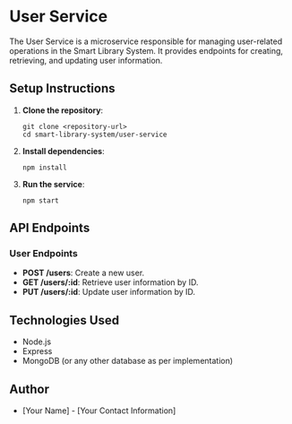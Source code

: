 # User Service

The User Service is a microservice responsible for managing user-related operations in the Smart Library System. It provides endpoints for creating, retrieving, and updating user information.

## Setup Instructions

1. **Clone the repository**:
   ```
   git clone <repository-url>
   cd smart-library-system/user-service
   ```

2. **Install dependencies**:
   ```
   npm install
   ```

3. **Run the service**:
   ```
   npm start
   ```

## API Endpoints

### User Endpoints

- **POST /users**: Create a new user.
- **GET /users/:id**: Retrieve user information by ID.
- **PUT /users/:id**: Update user information by ID.

## Technologies Used

- Node.js
- Express
- MongoDB (or any other database as per implementation)

## Author

- [Your Name] - [Your Contact Information]
